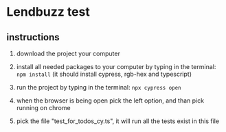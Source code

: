 # Lendbuzz test

## instructions
1. download the project your computer

2. install all needed packages to your computer by typing in the terminal:
    `npm install`
(it should install cypress, rgb-hex and typescript)
3. run the project by typing in the terminal: `npx cypress open`
4. when the browser is being open pick the left option, and than pick running on chrome
5. pick the file "test_for_todos_cy.ts", it will run all the tests exist in this file